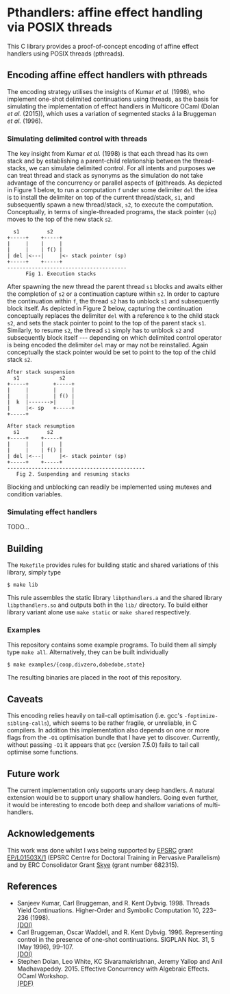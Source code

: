 # Pthandlers: affine effect handling via POSIX threads

This C library provides a proof-of-concept encoding of affine effect
handlers using POSIX threads (pthreads).

## Encoding affine effect handlers with pthreads

The encoding strategy utilises the insights of Kumar *et al.* (1998),
who implement one-shot delimited continuations using threads, as the
basis for simulating the implementation of effect handlers in
Multicore OCaml (Dolan *et al.* (2015)), which uses a variation of
segmented stacks á la Bruggeman *et al.* (1996).

### Simulating delimited control with threads

The key insight from Kumar *et al.* (1998) is that each thread has its
own stack and by establishing a parent-child relationship between the
thread-stacks, we can simulate delimited control. For all intents and
purposes we can treat thread and stack as synonyms as the simulation
do not take advantage of the concurrency or parallel aspects of
(p)threads. As depicted in Figure 1 below, to run a computation `f`
under some delimiter `del` the idea is to install the delimiter on top
of the current thread/stack, `s1`, and subsequently spawn a new
thread/stack, `s2`, to execute the computation. Conceptually, in terms
of single-threaded programs, the stack pointer (`sp`) moves to the top
of the new stack `s2`.

```
  s1         s2
+-----+    +-----+
|     |    |     |
|     |    | f() |
| del |<---|     |<- stack pointer (sp)
+-----+    +-----+
---------------------------------------
      Fig 1. Execution stacks
```

After spawning the new thread the parent thread `s1` blocks and awaits
either the completion of `s2` or a continuation capture within
`s2`. In order to capture the continuation within `f`, the thread `s2`
has to unblock `s1` and subsequently block itself. As depicted in
Figure 2 below, capturing the continuation conceptually replaces the
delimiter `del` with a reference `k` to the child stack `s2`, and sets
the stack pointer to point to the top of the parent stack
`s1`. Similarly, to resume `s2`, the thread `s1` simply has to unblock
`s2` and subsequently block itself --- depending on which delimited
control operator is being encoded the delimiter `del` may or may not
be reinstalled. Again conceptually the stack pointer would be set to
point to the top of the child stack `s2`.

```
After stack suspension
  s1             s2
+-----+        +-----+
|     |        |     |
|     |        | f() |
|  k  |------->|     |
|     |<- sp   +-----+
+-----+

After stack resumption
  s1         s2
+-----+    +-----+
|     |    |     |
|     |    | f() |
| del |<---|     |<- stack pointer (sp)
+-----+    +-----+
---------------------------------------------
   Fig 2. Suspending and resuming stacks
```

Blocking and unblocking can readily be implemented using mutexes and
condition variables.

### Simulating effect handlers

TODO...

## Building

The `Makefile` provides rules for building static and shared
variations of this library, simply type

```shell
$ make lib
```

This rule assembles the static library `libpthandlers.a` and the
shared library `libpthandlers.so` and outputs both in the `lib/`
directory. To build either library variant alone use `make static` or
`make shared` respectively.

### Examples

This repository contains some example programs. To build them all
simply type `make all`. Alternatively, they can be built individually

```shell
$ make examples/{coop,divzero,dobedobe,state}
```

The resulting binaries are placed in the root of this repository.

## Caveats

This encoding relies heavily on tail-call optimisation (i.e. gcc's
`-foptimize-sibling-calls`), which seems to be rather fragile, or
unreliable, in C compilers. In addition this implementation also
depends on one or more flags from the `-O1` optimisation bundle that I
have yet to discover. Currently, without passing `-O1` it appears that
`gcc` (version 7.5.0) fails to tail call optimise some functions.

## Future work

The current implementation only supports unary deep handlers. A
natural extension would be to support unary shallow handlers. Going
even further, it would be interesting to encode both deep and shallow
variations of multi-handlers.

## Acknowledgements

This work was done whilst I was being supported by
[EPSRC](https://www.epsrc.ac.uk/) grant
[EP/L01503X/1](http://pervasiveparallelism.inf.ed.ac.uk) (EPSRC Centre
for Doctoral Training in Pervasive Parallelism) and by ERC
Consolidator Grant
[Skye](https://homepages.inf.ed.ac.uk/jcheney/group/skye.html) (grant
number 682315).

## References

* Sanjeev Kumar, Carl Bruggeman, and R. Kent Dybvig. 1998. Threads Yield Continuations. Higher-Order and Symbolic Computation 10, 223–236 (1998).  
  [(DOI)](https://doi.org/10.1023/A:1007782300874)
* Carl Bruggeman, Oscar Waddell, and R. Kent Dybvig. 1996. Representing control in the presence of one-shot continuations. SIGPLAN Not. 31, 5 (May 1996), 99–107.  
  [(DOI)](https://doi.org/10.1145/249069.231395)
* Stephen Dolan, Leo White, KC Sivaramakrishnan, Jeremy Yallop and Anil Madhavapeddy. 2015. Effective Concurrency with Algebraic Effects. OCaml Workshop.  
  [(PDF)](https://kcsrk.info/papers/effects_ocaml15.pdf)
